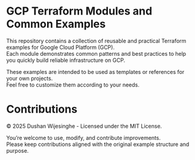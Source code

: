 # GCP Terraform Modules and Common Examples

This repository contains a collection of reusable and practical Terraform examples for Google Cloud Platform (GCP).  
Each module demonstrates common patterns and best practices to help you quickly build reliable infrastructure on GCP.

These examples are intended to be used as templates or references for your own projects.  
Feel free to customize them according to your needs.

# Contributions

© 2025 Dushan Wijesinghe - Licensed under the MIT License.

You’re welcome to use, modify, and contribute improvements.  
Please keep contributions aligned with the original example structure and purpose.
